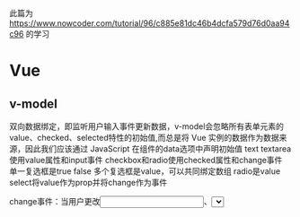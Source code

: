 此篇为
https://www.nowcoder.com/tutorial/96/c885e81dc46b4dcfa579d76d0aa94c96
的学习

# Vue
## v-model
双向数据绑定，即监听用户输入事件更新数据，v-model会忽略所有表单元素的value、checked、selected特性的初始值,而总是将 Vue 实例的数据作为数据来源，因此我们应该通过 JavaScript 在组件的data选项中声明初始值
text textarea 使用value属性和input事件
checkbox和radio使用checked属性和change事件
单一复选框是true false
多个复选框是value，可以共同绑定数组
radio是value
select将value作为prop并将change作为事件

change事件：当用户更改<input>、<select>和<textarea> 元素的值并提交这个更改时，change 事件在这些元素上触发。和 input 事件不一样，change 事件并不是每次元素的 value 改变时都会触发。
《option>若是没有value，就是其中文本的内容

## v-model原理
```html
<input v-model="sth">
<input :value="sth" @input="sth = $event.target.value">
$event是内联事件对象
```

## Vue3实现双向绑定的方法
Proxy
可以劫持整个对象，返回一个新对象
有十三种劫持操作


## Vuex
状态管理工具，集中管理所有组件状态，将全局组件共享状态抽取为一个store，Vuex更改state的途径是通过mutation， mutation需要commit触发， action需要dispatch触发， action可以处理同步任务

共六个属性
state: state是存储的单一状态，是存储的基本数据
getters： 计算属性，对state加工
mutations: 提交更改数据，使用store.commit方法更改state存储的状态（同步）
actions:提交mutation
module： store的风格模块，有自己的以上三个属性
辅助函数： mapState mapGetters mapActions mapMutations

## 注册vuex
```js
function vuexInit() {
    const options = this.$options
    if (options.store) {
        this.$store = typeof options.store === 'function' 
            ? options.store()
            : options.store
    } else if (options.parent && options.parent.$store) {
        this.$store = options.parent.$store
    }
}

export default function(Vue) {
    //beforeCreate上加入vuexInit
    Vue.mixin({beforeCreate: vuexInit})
}
```

mutations
```js
function registerMutation(store, type, handler, local) {
    const entry = store._mutations[type] || (store._mutations[type] = [])
    entry.push(function wrappedMutationHandler(payload) {
        handler.call(store, local.state, payload)
    })
}
就是通过type拿到mutation对象数组，然后把一个mutation包装函数push进去，函数接受payload，用于使用时传入额外参数。包装函数执行时调用handler这个回调函数，有三个参数store， state， payload用于修改state
```

commit
```js
commit (_type, _payload, _options) {
    // 解析参数
    const {
      type,
      payload,
      options
    } = unifyObjectStyle(_type, _payload, _options)

    // 根据 type 获取所有对应的处理过的 mutation 函数集合
    const mutation = { type, payload }
    const entry = this._mutations[type]
    if (!entry) {
      if (process.env.NODE_ENV !== 'production') {
        console.error(`[vuex] unknown mutation type: ${type}`)
      }
      return
    }
    // 执行 mutation 函数
    this._withCommit(() => {
      entry.forEach(function commitIterator (handler) {
        handler(payload)
      })
    })

    // 执行所有的订阅者函数
    this._subscribers.forEach(sub => sub(mutation, this.state))

    if (
      process.env.NODE_ENV !== 'production' &&
      options && options.silent
    ) {
      console.warn(
    `[vuex] mutation type: ${type}. Silent option has been removed. ` +
        'Use the filter functionality in the vue-devtools'
  )
    }
}

```

mutation 和action区别：
mutation是同步的，action可以进行异步操作
action提价mutation，不能直接更改state
事实上在 vuex 里面 actions 只是一个架构性的概念，并不是必须的，说到底只是一个函数，你在里面想干嘛都可以，只要最后触发 mutation 就行。异步竞态怎么处理那是用户自己的事情。
同步的意义在于这样每一个 mutation 执行完成后都可以对应到一个新的状态（和 reducer 一样），这样 devtools 就可以打个 snapshot 存下来，然后就可以随便 time-travel 了。

## 导航守卫
导航守卫就是路由跳转过程中的一些钩子函数。路由跳转是一个大的过程，这个大的过程分为跳转前中后等等细小的过程，在每一个过程中都有一函数，这个函数能让你操作一些其他的事儿的时机，这就是导航守卫。

全局前置守卫
```js
const router = createRouter({ ... })

router.beforeEach((to, from) => {
  // ...
  // 返回 false 以取消导航
  return false
})
```


可以返回的值如下:
false: 取消当前的导航。如果浏览器的 URL 改变了(可能是用户手动或者浏览器后退按钮)，那么 URL 地址会重置到 from 路由对应的地址。
一个路由地址: 通过一个路由地址跳转到一个不同的地址，就像你调用 router.push() 一样，你可以设置诸如 replace: true 或 name: 'home' 之类的配置。当前的导航被中断，然后进行一个新的导航，就和 from 一样。

如果什么都没有，undefined 或返回 true，则导航是有效的，并调用下一个导航守卫

next(): 进入下一个守卫。如果全部守卫执行完了。则导航的状态就是 confirmed (确认的)。

next(false): 中断当前的导航（把小明腿打断了）。如果浏览器的 URL 改变了 (可能是用户手动或者浏览器 后退按钮)，那么 URL 地址会重置到 from 路由对应的地址。

next('/') 或者 next({ path: '/' }): 跳转到一个不同的地址。当前的导航被中断，然后进行一个新的导航（小 明被打断腿并且送回家了）。你可以向 next 传递任意位置对象，且允许设置诸如 replace: true、name: 'home' 之类的选项以及任何用在 router-link 的 to prop 或 router.push 中的选项。

next(error): (2.4.0+) 如果传入 next 的参数是一个 Error 实例，则导航会被终止且该错误会被传递router.

onError() 注册过的回调。

注意：永远不要使用两次next，这会产生一些误会。


当一个导航触发时，全局前置守卫按照创建顺序调用。守卫是异步解析执行，此时导航在所有守卫 resolve 完之前一直处于等待中。
```js
new Promise((resolve, reject) => {
    resolve('第一个全局前置守卫')
}.then(() => {
    return '第二个全局前置守卫'
}.then(() => {
    ...
}.then(() => {
    console.log('导航终于开始了') // 导航在最后一层中
})

```

全局后置守卫
```js
router.afterEach((to, from) => {
    
})
```

路由独享守卫
```js
const router = createRouter({
    routes: [
        {
            path: '/user/:id',
            beforeEnter: (to, from) => {
                return false
            }
        }
    ]
})
```

组件内的守卫
```js
const UserDetails = {
  template: `...`,
  beforeRouteEnter(to, from) {
    // 在渲染该组件的对应路由被验证前调用
    // 不能获取组件实例 `this` ！
    // 因为当守卫执行时，组件实例还没被创建！
  },
  beforeRouteUpdate(to, from) {
    // 在当前路由改变，但是该组件被复用时调用
    // 举例来说，对于一个带有动态参数的路径 `/users/:id`，在 `/users/1` 和 `/users/2` 之间跳转的时候，
    // 由于会渲染同样的 `UserDetails` 组件，因此组件实例会被复用。而这个钩子就会在这个情况下被调用。
    // 因为在这种情况发生的时候，组件已经挂载好了，导航守卫可以访问组件实例 `this`
  },
  beforeRouteLeave(to, from) {
    // 在导航离开渲染该组件的对应路由时调用
    // 与 `beforeRouteUpdate` 一样，它可以访问组件实例 `this`
  },
}
```

全局解析首位
你可以用 router.beforeResolve 注册一个全局守卫。这和 router.beforeEach 类似，因为它在 每次导航时都会触发，但是确保在导航被确认之前，同时在所有组件内守卫和异步路由组件被解析之后，解析守卫就被正确调用。
router.beforeResolve 是获取数据或执行任何其他操作（如果用户无法进入页面时你希望避免执行的操作）的理想位置。

导航被触发。
在失活的组件里调用 beforeRouteLeave 守卫。
调用全局的 beforeEach 守卫。
在重用的组件里调用 beforeRouteUpdate 守卫(2.2+)。
在路由配置里调用 beforeEnter。
解析异步路由组件。
在被激活的组件里调用 beforeRouteEnter。
调用全局的 beforeResolve 守卫(2.5+)。
导航被确认。
调用全局的 afterEach 钩子。
触发 DOM 更新。
调用 beforeRouteEnter 守卫中传给 next 的回调函数，创建好的组件实例会作为回调函数的参数传入。

判断登录
```js
router.beforeEach((to, from, next) => {
    if (to.matched.some(record => record.meta.requireAuth)) {
        if (!sessionStorage.getItem('token') && !localStorage.getItem('token')) {
            next({
                path: '/login',
                query: {redirect: to.fullPath}
            })
        } else {
            next()
        }
    } else {
        next()
    }
})
```

## HashRouter HistoryRouter区别和原理
hash值变化浏览器不会重新发起请求，但是会触发window.hashChange事件
hash模式的工作原理是hashchange事件，可以在window监听hash的变化。当URL改变的时候,页面不会重新加载,也就是单页应用了,当#后面的hash发生变化,不会导致浏览器向服务器发出请求,浏览器不发出请求就不会刷新页面,并且会触发hasChange这个事件,通过监听hash值的变化来实现更新页面部分内容的操作
实现一个Router类，通过add方法添加路由配置，第一个参数为路由路径，第二个参数为render函数，返回要插入页面的html；通过listen方法，监听hash变化，并将每个路由返回的html，插入到app中。


history模式原理可以这样理解，首先我们要改造我们的超链接，给每个超链接增加onclick方法，阻止默认的超链接跳转，改用history.pushState或history.replaceState来更改浏览器中的url，并修改页面内容。由于通过history的api调整，并不会向后端发起请求，所以也就达到了前端路由的目的。

如果用户使用浏览器的前进后退按钮，则会触发window.onpopstate事件，监听页面根据路由地址修改页面内容。

区别：

hash模式较丑，history模式较优雅
pushState设置的新URL可以是与当前URL同源的任意URL；而hash只可修改#后面的部分，故只可设置与当前同文档的URL
pushState设置的新URL可以与当前URL一模一样，这样也会把记录添加到栈中；而hash设置的新值必须与原来不一样才会触发记录添加到栈中
pushState通过stateObject可以添加任意类型的数据到记录中；而hash只可添加短字符串
pushState可额外设置title属性供后续使用
hash兼容IE8以上，history兼容IE10以上
history模式需要后端配合将所有访问都指向index.html，否则用户刷新页面，会导致404错误

Vue router 的两种方法，hash模式不会请求服务器 History模式接收到所有请求后，都只想同一个html文件，不然会出现404。因此单页面应用只有一个html，整个网站的内容都在这一个html里，通过js来处理。


## 组件通信
props和$emit

这是最最常用的父子组件通信方式，父组件向子组件传递数据是通过prop传递的，子组件传递数据给父组件是通过$emit触发事件来做到的

attrs和listeners

第一种方式处理父子组件之间的数据传输有一个问题：如果多层嵌套，父组件A下面有子组件B，组件B下面有组件C,这时如果组件A想传递数据给组件C怎么办呢?

如果采用第一种方法，我们必须让组件A通过prop传递消息给组件B，组件B在通过prop传递消息给组件C;要是组件A和组件C之间有更多的组件，那采用这种方式就很复杂了。从Vue 2.4开始，提供了listeners来解决这个问题，能够让组件A之间传递消息给组件C。

v-model

父组件通过v-model传递值给子组件时，会自动传递一个value的prop属性，在子组件中通过this.$emit(‘input',val)自动修改v-model绑定的值

provide和inject

父组件中通过provider来提供变量，然后在子组件中通过inject来注入变量。不论子组件有多深，只要调用了inject那么就可以注入provider中的数据。而不是局限于只能从当前父组件的prop属性来获取数据，只要在父组件的生命周期内，子组件都可以调用。

中央事件总线

上面方式都是处理的父子组件之间的数据传递，那如果两个组件不是父子关系呢?也就是兄弟组件如何通信?

这种情况下可以使用中央事件总线的方式。新建一个Vue事件bus对象，然后通过bus.on监听触发的事件。





vuex处理组件之间的数据交互

如果业务逻辑复杂，很多组件之间需要同时处理一些公共的数据，这个时候才有上面这一些方法可能不利于项目的维护，vuex的做法就是将这一些公共的数据抽离出来，然后其他组件就可以对这个公共数据进行读写操作，这样达到了解耦的目的


## mounted create
最常用的是在 created 钩子函数中调用异步请求
data 已经创建，可以将服务端端返回的数据进行赋值。但是最常用的是在 created 钩子函数中调用异步请求，因为在 created 钩子函数中调用异步请求有两个优点：
第一点：能更快获取到服务端数据，减少页面 loading 时间；
第二点：放在 created 中有助于一致性，因为ssr 不支持 beforeMount 、mounted 钩子函数。

## vue生命周期
<keep-alive></keep-alive>
它能够把不活动的组件实例保存在内存中，而不是直接将其销毁
它是一个抽象组件，不会被渲染到真实DOM中，也不会出现在父组件链中

常用的两个属性include/exclude，允许组件有条件的进行缓存
两个生命周期activated/deactivated，用来得知当前组件是否处于活跃状态。

keep-alive的中还运用了LRU(Least Recently Used)算法。

## nexttick
由于Vue DOM更新是异步执行的，即修改数据时，视图不会立即更新，而是会监听数据变化，并缓存在同一事件循环中，等同一数据循环中的所有数据变化完成之后，再统一进行视图更新。为了确保得到更新后的DOM，所以设置了 Vue.nextTick()方法。

## v-if v-show
v-if在显示隐藏过程中有DOM的添加和删除，v-show就简单多了，只是操作css。

## v-for key
vue组件高度复用增加Key可以标识组件的唯一性，为了更好地区别各个组件 key的作用主要是为了高效的更新虚拟DOM

## vue首屏白屏
添加loading
删除console.log
路由懒加载

## SPA
只有一个主页面的应用，所有页面内容都在这个页面。单页面跳转，尽刷新局部资源，体验好，快，实现前后端分离
不利于seo优化，
首屏加载慢（路由懒加载， cdn加速）

多页面应用
多个页面，跳转是整页刷新

## $root $parent $refs
root 根节点
parent 访问父节点
refs 访问子节点

## 路由跳转和location.href
location.href刷新了页面
路由不刷新

## MVVM
vue是MVVM，Model  View  ViewModel， View的变化自动更新到ViewModel， ViewModel变化同步到view显示

在View 的模板语法当中，指令式声明 View 上的显示的内容是和 Model 的哪一块数据绑定的。当 ViewModel 对进行 Model 更新的时候，Binder 会自动把数据更新到 View 上，当用户对 View 进行操作（例如表单输入），Binder 也会自动把数据更新到 Model 上。这种方式称为：Two-way data-binding，双向数据绑定。

## 生命周期
https://learnvue.co/2020/12/how-to-use-lifecycle-hooks-in-vue3/#beforecreate-options-api
beforeCreate: beforeCreate does not have access to any of a component’s reactive data and events.

created: we have initialized our data.

setup: replaced beforeCreate and created

mounting hooks handle mounting and rendering the component. 

beforeMount:   before the component DOM is actually rendered and mounted.  the root element does not exist yet. this.$el(option API) ref(composition API)不存在

mounted: after the first render of the component.The element is now available allowing for direct DOM access.

beforeUpdate: Runs when the data is changed, but before the component is re-rendered. This is a good place to update the DOM manually before any changes happen. For example, you can remove event listeners.

updated: once the DOM has been updated.

beforeUnmout: your component is still fully functional and nothing has been destroyed yet.

unmounted: most of your component and its properties are gone so there’s not much you can do.

activated:  whenever a kept-alive dynamic component is “reactivated” – meaning that it is now the active view of the dynamic component.

deactivated: 

debug Hooks:
onRenderTracked
onRenderTriggered: Both of these events take a DebuggerEvent that allows us to tell what is causing a re-render in our Vue instance.

## virtual dom and diff
https://dev.to/koolkishan/what-is-virtual-dom-how-virtual-dom-works-what-is-reconciliation-what-is-diffing-algorithm-what-makes-react-so-fast-327a

https://github.com/livoras/blog/issues/13
就是将真实的dom转化为js对象，具有tag， props， children属性，再将其转为真实的dom
当状态变更的时候，重新构造一棵新的对象树。然后用新的树和旧的树进行比较，记录两棵树差异
把所记录的差异应用所构建的真正的DOM树上，视图就更新了

## 响应式原理
https://vue3js.cn/interview/vue3/proxy.html#%E4%B8%80%E3%80%81object-defineproperty
vue2
```js
function update() {
    app.innerText = obj.foo
}

function defineReactive(obj, key, val) {
    observe(val)
    Object.defineProperty(obj, key, {
        get() {
            return val
        },
        set(newVal) {
            if (newVal !== val) {
                observe(newVal)
                val=  newVal
                update()
            }
        }
    })
}

function observe(obj) {
    if (typeof obj !== 'object' || obj === null) {
        return;
    }
    
    Object.keys(obj).forEach((key) => {
      defineReactive(obj, key, obj[key])  
    })
}
```


vue3
```js
function reactive(obj) {
    if (typeof obj !== 'object' || obj === null) return;

    const observed = new Proxy(obj, {
        get(target, key, receiver) {
            const res = Reflect.get(...arguments)
            return typeof res === 'object' ? observed(res) : res
        },
        set(target, key, value, receiver) {
            const res = Reflect.set(...arguments)
            return res
        },
        deleteProperty(target, key) {
            const res = Reflect.deleteProperty(...arguments)
            return res
        } 
    })

    return observed
}
```
# HTML
## head， body，！Doctype
!Doctype 指示 web 浏览器关于页面使用哪个 HTML 版本进行编写的指令.
        在 HTML5 中，DOCTYPE 唯一的作用是启用标准模式。
head:  是所有头部元素的容器, 绝大多数头部标签的内容不会显示给读者
body :
<meta> 元素表示那些不能由其它 HTML 元相关（meta-related）元素（(<base>、<link>, <script>、<style> 或 <title>）之一表示的任何元数据信息。

用于定义文档的主体, 包含了文档的所有内容
该标签支持 html 的全局属性和事件属性.

## 伪类 伪元素
:hover 伪类， 为dom树无法描述的元素状态添加样式
:before 伪元素，添加dom树中不存在的元素

## html5语义化
header
nav
main article section aside
footer
```html
<title>      <!--：页面主体内容。-->
<hn>         <!--：h1~h6，分级标题，<h1> 与 <title> 协调有利于搜索引擎优化。-->
<ul>         <!--：无序列表。-->
<li>         <!--：有序列表。-->
<header>     <!--：页眉通常包括网站标志、主导航、全站链接以及搜索框。-->
<nav>         <!--：标记导航，仅对文档中重要的链接群使用。-->
<main>         <!--：页面主要内容，一个页面只能使用一次。如果是web应用，则包围其主要功能。-->
<article>    <!--：定义外部的内容，其中的内容独立于文档的其余部分。-->
<section>    <!--：定义文档中的节（section、区段）。比如章节、页眉、页脚或文档中的其他部分。-->
<aside>         <!--：定义其所处内容之外的内容。如侧栏、文章的一组链接、广告、友情链接、相关产品列表等。-->
<footer>     <!--：页脚，只有当父级是body时，才是整个页面的页脚。-->
<small>      <!--：呈现小号字体效果，指定细则，输入免责声明、注解、署名、版权。-->
<strong>     <!--：和 em 标签一样，用于强调文本，但它强调的程度更强一些。-->
<em>         <!--：将其中的文本表示为强调的内容，表现为斜体。-->
<mark>       <!--：使用黄色突出显示部分文本。-->
<figure>     <!--：规定独立的流内容（图像、图表、照片、代码等等）（默认有40px左右margin）。-->
<figcaption><!--：定义 figure 元素的标题，应该被置于 figure 元素的第一个或最后一个子元素的位置。-->
<cite>       <!--：表示所包含的文本对某个参考文献的引用，比如书籍或者杂志的标题。-->
<blockquoto><!--：定义块引用，块引用拥有它们自己的空间。-->
<q>          <!--：短的引述（跨浏览器问题，尽量避免使用）。-->
<time>       <!--：datetime属性遵循特定格式，如果忽略此属性，文本内容必须是合法的日期或者时间格式。-->
<abbr>       <!--：简称或缩写。-->
<dfn>       <!--：定义术语元素，与定义必须紧挨着，可以在描述列表dl元素中使用。-->
<address>    <!--：作者、相关人士或组织的联系信息（电子邮件地址、指向联系信息页的链接）。-->
<del>        <!--：移除的内容。-->
<ins>        <!--：添加的内容。-->
<code>       <!--：标记代码。-->
<meter>      <!--：定义已知范围或分数值内的标量测量。（Internet Explorer 不支持 meter 标签）-->
<progress>    <!--：定义运行中的进度（进程）。-->
```
语义化优点：

易于用户阅读，样式丢失的时候能让页面呈现清晰的结构。
有利于SEO，搜索引擎根据标签来确定上下文和各个关键字的权重。
方便屏幕阅读器解析，如盲人阅读器根据语义渲染网页
有利于开发和维护，语义化更具可读性，代码更好维护，与CSS3关系更和谐。

## audio
https://developer.mozilla.org/zh-CN/docs/Web/HTML/Element/audio
src  嵌入的音频的 URL。 
preload  none/metadata/auto
loop true/false
controls offer controls to allow the user to control audio playback
autoplay  the audio will automatically begin playback as soon as it can do so, without waiting for the entire audio file to finish downloading.

```html
<audio
        controls
        src="/media/cc0-audio/t-rex-roar.mp3">
            Your browser does not support the
            <code>audio</code> element.
    </audio>
```

# css
## 预处理器
sass
less
stylus

## 块级元素 行内块元素 行内元素
　　(1)display:inline;转换为行内元素， 例如span 
 设置宽高无效
对margin仅设置左右方向有效，上下无效；padding设置上下左右都有效，即会撑大空间,行内元素尺寸  

　　(2)display:block;转换为块状元素

　　(3)display:inline-block;转换为行内块状元素，行内块状元素综合了行内元素和块状元素的特性
(1)不自动换行 (2)能够识别宽高 (3)默认排列方式为从左到右

## 块级元素可以继承的属性
text-indent、text-align、visibility、cursor

## 盒模型
标准盒模型：盒子总宽度/高度 =width/height + padding + border + margin。（ 即 width/height 只是 内容高度，不包含 padding 和 border 值 ）
IE盒子模型：盒子总宽度/高度 =width/height + margin = (内容区宽度/高度 + padding + border) + margin。（ 即 width/height 包含了 padding 和 border 值 ）


JS如何获取盒模型对应的宽和高

（1）dom.style.width/height只能取到行内样式的宽和高，style 标签中和 link 外链的样式取不到。
（3）window.getComputedStyle(dom).width/height同（2）但是多浏览器支持，IE9 以上支持。
（4）dom.getBoundingClientRect().width/height也是得到渲染后的宽和高，大多浏览器支持。IE9 以上支持，除此外还可以取到相对于视窗的上下左右的距离。
（6）dom.offsetWidth/offsetHeight包括高度（宽度）、内边距和边框，不包括外边距。最常用，兼容性最好。

## 样式优先级
行内 内联 外部

ID　　#id
class　　.class
标签　　p
通用　　*
属性　　[type="text"]
伪类　　:hover
伪元素　　::first-line
子选择器(>)、相邻选择器(+) 通用兄弟选择器(~)

权重计算规则

第一等：代表内联样式，如: style=””，权值为1000。
第二等：代表ID选择器，如：#content，权值为0100。
第三等：代表类，伪类和属性选择器，如.content，权值为0010。
第四等：代表类型选择器和伪元素选择器，如div p，权值为0001。
通配符、子选择器、相邻选择器等的。如*、>、+,权值为0000。
继承的样式没有权值。
！important

## 盒子塌陷

父盒子内部元素跑到外面去
1.
父盒子添加
overflow:auto; 有可能出现滚动条，影响美观。

overflow:hidden; 可能会带来内容不可见的问题。

2.
父盒子里最下方引入清除浮动块。最简单的有：
<br style="clear:both;"/>

3.
clearfix
```css
#container::after {
  content: "";
  display: block;
  clear: both;
}
```

## 塌陷原因
float脱离文档流，父元素没设置足够大小

## 伪类和伪元素
伪类
其核⼼就是⽤来选择DOM树之外的信息,不能够被普通选择器选择的⽂档之外的元素，⽤来添加⼀些选择器的特殊效果。

伪元素
DOM树没有定义的虚拟元素
核⼼就是需要创建通常不存在于⽂档中的元素，

## css解析
CSS选择器的解析是从右向左解析的。若从左向右的匹配，发现不符合规则，需要进行回溯，会损失很多性能。若从右向左匹配，先找到所有的最右节点，对于每一个节点，向上寻找其父节点直到找到根元素或满足条件的匹配规则，则结束这个分支的遍历。两种匹配规则的性能差别很大，是因为从右向左的匹配在第一步就筛选掉了大量的不符合条件的最右节点(叶子节点)，而从左向右的匹配规则的性能都浪费在了失败的查找上面。

## IFC  GFC FFC
https://juejin.cn/post/7072174649735381029#heading-14
IFC全称：Inline Formatting Context，名为行级格式化上下文
FFC布局中，float、clear、vertical-align属性不会生效。

如何触发IFC？
块级元素中仅包含内联级别元素
子元素只会计算横向样式空间，【padding、border、margin】，垂直方向样式空间不会被计算，【padding、border、margin】。
能把在一行上的框都完全包含进去的一个矩形区域，被称为该行的行框（line box）。行框的宽度是由包含块（containing box）和与其中的浮动来决定。